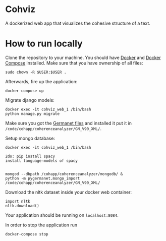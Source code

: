 # Cohviz

A dockerized web app that visualizes the cohesive structure of a text.

# How to run locally

Clone the repository to your machine. You should have [Docker](https://docs.docker.com/engine/installation/) and [Docker Compose](https://docs.docker.com/compose/install/) installed. Make sure that you have ownership of all files:

```
sudo chown -R $USER:$USER .
```

Afterwards, fire up the application:

```
docker-compose up
```

Migrate django models:

```
docker exec -it cohviz_web_1 /bin/bash
python manage.py migrate
```

Make sure you got the [Germanet files](http://www.sfs.uni-tuebingen.de/GermaNet/) and installed it put it in `/code/cohapp/coherenceanalyzer/GN_V90_XML/`. 

Setup mongo database: 

```
docker exec -it cohviz_web_1 /bin/bash

2do: pip install spacy
install language-models of spacy


mongod --dbpath /cohapp/coherenceanalyzer/mongodb/ &
python -m pygermanet.mongo_import /code/cohapp/coherenceanalyzer/GN_V90_XML/
```

Download the nltk dataset inside your docker web container: 

```
import nltk
nltk.download()
```

Your application should be running on `localhost:8084`. 

In order to stop the application run

```
docker-compose stop
```
